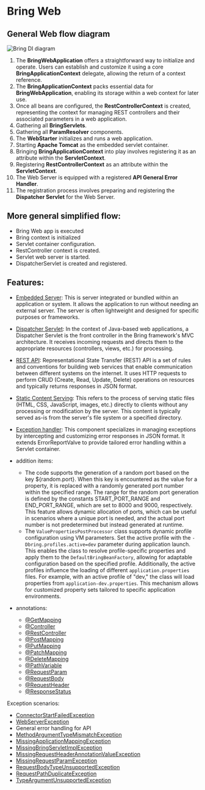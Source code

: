 # Bring Web

## General Web flow diagram

![Bring DI diagram](https://github.com/YevgenDemoTestOrganization/bring/assets/114337016/06604708-d660-4e2c-ba08-ef8b215bbcb3)

1. The **BringWebApplication** offers a straightforward way to initialize and operate. Users can
   establish and customize it using a core **BringApplicationContext** delegate, allowing the return
   of a context reference.
2. The **BringApplicationContext** packs essential data for **BringWebApplication**, enabling its
   storage within a web context for later use.
3. Once all beans are configured, the **RestControllerContext** is created, representing the context
   for managing REST controllers and their associated parameters in a web application.
4. Gathering all **BringServlets**.
5. Gathering all **ParamResolver** components.
6. The **WebStarter** initializes and runs a web application.
7. Starting **Apache Tomcat** as the embedded servlet container.
8. Bringing **BringApplicationContext** into play involves registering it as an attribute within the
   **ServletContext**.
9. Registering **RestControllerContext** as an attribute within the **ServletContext**.
10. The Web Server is equipped with a registered **API General Error Handler**.
11. The registration process involves preparing and registering the **Dispatcher Servlet** for the
    Web Server.

## More general simplified flow:

- Bring Web app is executed
- Bring context is initialized
- Servlet container configuration.
- RestController context is created.
- Servlet web server is started.
- DispatcherServlet is created and registered.

## Features:

- [Embedded Server](features/web/server/TomcatWebServer.md): This is server integrated or bundled within an application or system. It allows the application to run without needing an external server. The server is often lightweight and designed for specific purposes or frameworks.
- [Dispatcher Servlet](features/web/servlet/DispatcherServlet.md): In the context of Java-based web applications, a Dispatcher Servlet is the front controller in the Bring framework's MVC architecture. It receives incoming requests and directs them to the appropriate resources (controllers, views, etc.) for processing.
- [REST API](features/web/servlet/RestApi.md): Representational State Transfer (REST) API is a set of rules and conventions for building web services that enable communication between different systems on the internet. It uses HTTP requests to perform CRUD (Create, Read, Update, Delete) operations on resources and typically returns responses in JSON format.
- [Static Content Serving](features/web/servlet/StaticResourceController.md): This refers to the process of serving static files (HTML, CSS, JavaScript, images, etc.) directly to clients without any processing or modification by the server. This content is typically served as-is from the server's file system or a specified directory.
- [Exception handler](features/web/servlet/JsonExceptionHandler.md): This component specializes in managing exceptions by intercepting and customizing error responses in JSON format. It extends ErrorReportValve to provide tailored error handling within a Servlet container.


- addition items:
  - The code supports the generation of a random port based on the key ${random.port}. When this key is encountered as the value for a property, it is replaced with a randomly generated port number within the specified range. The range for the random port generation is defined by the constants START_PORT_RANGE and END_PORT_RANGE, which are set to 8000 and 9000, respectively. This feature allows dynamic allocation of ports, which can be useful in scenarios where a unique port is needed, and the actual port number is not predetermined but instead generated at runtime.
  - The `ValuePropertiesPostProcessor` class supports dynamic profile configuration using VM parameters. Set the active profile with the `-Dbring.profiles.active=dev` parameter during application launch. This enables the class to resolve profile-specific properties and apply them to the `DefaultBringBeanFactory`, allowing for adaptable configuration based on the specified profile. Additionally, the active profiles influence the loading of different `application.properties` files. For example, with an active profile of "dev," the class will load properties from `application-dev.properties`. This mechanism allows for customized property sets tailored to specific application environments.

- annotations:
    - [@GetMapping](features/web/servlet/annotation/GetMapping.md)
    - [@Controller](features/web/servlet/annotation/Controller.md)
    - [@RestController](features/web/servlet/annotation/RestController.md)
    - [@PostMapping](features/web/servlet/annotation/PostMapping.md)
    - [@PutMapping](features/web/servlet/annotation/PutMapping.md)
    - [@PatchMapping](features/web/servlet/annotation/PatchMapping.md)
    - [@DeleteMapping](features/web/servlet/annotation/DeleteMapping.md)
    - [@PathVariable](features/web/servlet/annotation/PathVariable.md)
    - [@RequestParam](features/web/servlet/annotation/RequestParam.md)
    - [@RequestBody](features/web/servlet/annotation/RequestBody.md)
    - [@RequestHeader](features/web/servlet/annotation/RequestHeader.md)
    - [@ResponseStatus](features/web/servlet/annotation/ResponseStatus.md)

Exception scenarios:

- [ConnectorStartFailedException](features/web/server/exception/ConnectorStartFailedException.md)
- [WebServerException](features/web/server/exception/WebServerException.md)
- General error handling for API
- [MethodArgumentTypeMismatchException](features/web/servlet/exception/MethodArgumentTypeMismatchException.md)
- [MissingApplicationMappingException](features/web/servlet/exception/MissingApplicationMappingException.md)
- [MissingBringServletImplException](features/web/servlet/exception/MissingBringServletImplException.md)
- [MissingRequestHeaderAnnotationValueException](features/web/servlet/exception/MissingRequestHeaderAnnotationValueException.md)
- [MissingRequestParamException](features/web/servlet/exception/MissingRequestParamException.md)
- [RequestBodyTypeUnsupportedException](features/web/servlet/exception/RequestBodyTypeUnsupportedException.md)
- [RequestPathDuplicateException](features/web/servlet/exception/RequestPathDuplicateException.md)
- [TypeArgumentUnsupportedException](features/web/servlet/exception/TypeArgumentUnsupportedException.md)
